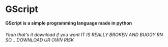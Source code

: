 # GScript
**GScript is a simple programming language made in python**
###### Yeah that's it download if you want IT IS REALLY BROKEN AND BUGGY RN SO... DOWNLOAD UR OWN RISK
